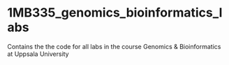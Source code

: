 # 1MB335_genomics_bioinformatics_labs

Contains the the code for all labs in the 
course Genomics & Bioinformatics at Uppsala University
